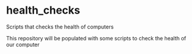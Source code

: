 # health_checks
Scripts that checks the health of computers

This repository will be populated with some scripts to check the health of our computer
